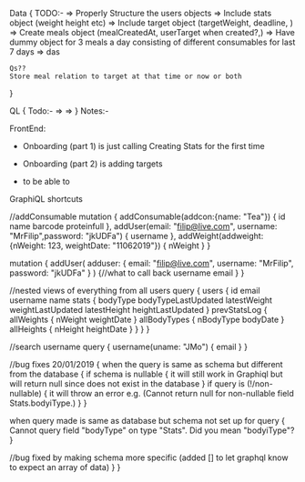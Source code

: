Data {
    TODO:-
    => Properly Structure the users objects
    => Include stats object (weight height etc)
    => Include target object (targetWeight, deadline, )
    => Create meals object (mealCreatedAt, userTarget when created?,)
    => Have dummy object for 3 meals a day consisting of different consumables for last 7 days
    => das


    Qs??
    Store meal relation to target at that time or now or both
}

QL {
    Todo:-
    => 
    => 
}
Notes:-

FrontEnd: 
- Onboarding (part 1) is just calling Creating Stats for the first time
- Onboarding (part 2) is adding targets

- to be able to 


GraphiQL shortcuts

//addConsumable
mutation {
  addConsumable(addcon:{name: "Tea"}) {
    id
    name
    barcode
    proteinfull
  },
  addUser(email: "filip@live.com", username: "MrFilip",password: "jkUDFa") {
    username
  },
  addWeight(addweight:{nWeight: 123, weightDate: "11062019"}) {
  	nWeight
  }
}

mutation {
    addUser(
      adduser: {
        email: "filip@live.com", 
        username: "MrFilip",
        password: "jkUDFa"
      }
    ) 
  {//what to call back
    username
    email
  }
}

//nested views of everything from all users
query {
  users {
    id
    email
    username
    name
    stats {
      bodyType
      bodyTypeLastUpdated
      latestWeight
      weightLastUpdated
      latestHeight
      heightLastUpdated
    }
    prevStatsLog {
      allWeights {
        nWeight
        weightDate
      }
      allBodyTypes {
        nBodyType
        bodyDate
      }
      allHeights {
        nHeight
        heightDate
      }
    }
  }
}

//search username
query {
  username(uname: "JMo") {
    email
  }
}


//bug fixes
20/01/2019 {
  when the query is same as schema but different from the database {
    if schema is nullable {
      it will still work in Graphiql but will return null since does not exist in the database
    }
    if query is (!/non-nullable) {
      it will throw an error e.g. (Cannot return null for non-nullable field Stats.bodyiType.)
    }
  }

  when query made is same as database but schema not set up for query {
    Cannot query field \"bodyType\" on type \"Stats\". Did you mean \"bodyiType\"?
  }

  //bug fixed by making schema more specific (added [] to let graphql know to expect an array of data)
  }
}